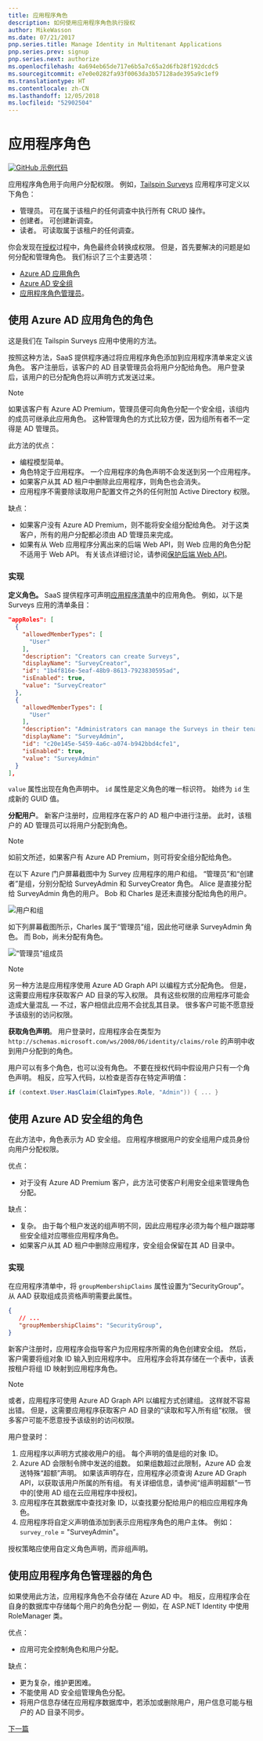 ```yaml
---
title: 应用程序角色
description: 如何使用应用程序角色执行授权
author: MikeWasson
ms.date: 07/21/2017
pnp.series.title: Manage Identity in Multitenant Applications
pnp.series.prev: signup
pnp.series.next: authorize
ms.openlocfilehash: 4a694eb65de717e6b5a7c65a2d6fb28f192dcdc5
ms.sourcegitcommit: e7e0e0282fa93f0063da3b57128ade395a9c1ef9
ms.translationtype: HT
ms.contentlocale: zh-CN
ms.lasthandoff: 12/05/2018
ms.locfileid: "52902504"
---
```

# <a name="application-roles"></a>应用程序角色

[![GitHub](../_images/github.png) 示例代码][sample application]

应用程序角色用于向用户分配权限。 例如，[Tailspin Surveys][Tailspin] 应用程序可定义以下角色：

* 管理员。 可在属于该租户的任何调查中执行所有 CRUD 操作。
* 创建者。 可创建新调查。
* 读者。 可读取属于该租户的任何调查。

你会发现在[授权]过程中，角色最终会转换成权限。 但是，首先要解决的问题是如何分配和管理角色。 我们标识了三个主要选项：

* [Azure AD 应用角色](#roles-using-azure-ad-app-roles)
* [Azure AD 安全组](#roles-using-azure-ad-security-groups)
* [应用程序角色管理员](#roles-using-an-application-role-manager)。

## <a name="roles-using-azure-ad-app-roles"></a>使用 Azure AD 应用角色的角色
这是我们在 Tailspin Surveys 应用中使用的方法。

按照这种方法，SaaS 提供程序通过将应用程序角色添加到应用程序清单来定义该角色。 客户注册后，该客户的 AD 目录管理员会将用户分配给角色。 用户登录后，该用户的已分配角色将以声明方式发送过来。

> [!NOTE]
> 如果该客户有 Azure AD Premium，管理员便可向角色分配一个安全组，该组内的成员可继承此应用角色。 这种管理角色的方式比较方便，因为组所有者不一定得是 AD 管理员。
> 
> 

此方法的优点：

* 编程模型简单。
* 角色特定于应用程序。 一个应用程序的角色声明不会发送到另一个应用程序。
* 如果客户从其 AD 租户中删除此应用程序，则角色也会消失。
* 应用程序不需要除读取用户配置文件之外的任何附加 Active Directory 权限。

缺点：

* 如果客户没有 Azure AD Premium，则不能将安全组分配给角色。 对于这类客户，所有的用户分配都必须由 AD 管理员来完成。
* 如果有从 Web 应用程序分离出来的后端 Web API，则 Web 应用的角色分配不适用于 Web API。 有关该点详细讨论，请参阅[保护后端 Web API]。

### <a name="implementation"></a>实现
**定义角色。** SaaS 提供程序可声明[应用程序清单]中的应用角色。 例如，以下是 Surveys 应用的清单条目：

```json
"appRoles": [
  {
    "allowedMemberTypes": [
      "User"
    ],
    "description": "Creators can create Surveys",
    "displayName": "SurveyCreator",
    "id": "1b4f816e-5eaf-48b9-8613-7923830595ad",
    "isEnabled": true,
    "value": "SurveyCreator"
  },
  {
    "allowedMemberTypes": [
      "User"
    ],
    "description": "Administrators can manage the Surveys in their tenant",
    "displayName": "SurveyAdmin",
    "id": "c20e145e-5459-4a6c-a074-b942bbd4cfe1",
    "isEnabled": true,
    "value": "SurveyAdmin"
  }
],
```

`value` 属性出现在角色声明中。 `id` 属性是定义角色的唯一标识符。 始终为 `id` 生成新的 GUID 值。

**分配用户**。 新客户注册时，应用程序在客户的 AD 租户中进行注册。 此时，该租户的 AD 管理员可以将用户分配到角色。

> [!NOTE]
> 如前文所述，如果客户有 Azure AD Premium，则可将安全组分配给角色。
> 
> 

在以下 Azure 门户屏幕截图中为 Survey 应用程序的用户和组。 “管理员”和“创建者”是组，分别分配给 SurveyAdmin 和 SurveyCreator 角色。 Alice 是直接分配给 SurveyAdmin 角色的用户。 Bob 和 Charles 是还未直接分配给角色的用户。

![用户和组](./images/running-the-app/users-and-groups.png)

如下列屏幕截图所示，Charles 属于“管理员”组，因此他可继承 SurveyAdmin 角色。 而 Bob，尚未分配有角色。

![“管理员”组成员](./images/running-the-app/admin-members.png)


> [!NOTE]
> 另一种方法是应用程序使用 Azure AD Graph API 以编程方式分配角色。 但是，这需要应用程序获取客户 AD 目录的写入权限。 具有这些权限的应用程序可能会造成大量混乱 &mdash; 不过，客户相信此应用不会扰乱其目录。 很多客户可能不愿意授予该级别的访问权限。
> 

**获取角色声明**。 用户登录时，应用程序会在类型为 `http://schemas.microsoft.com/ws/2008/06/identity/claims/role` 的声明中收到用户分配到的角色。  

用户可以有多个角色，也可以没有角色。 不要在授权代码中假设用户只有一个角色声明。 相反，应写入代码，以检查是否存在特定声明值：

```csharp
if (context.User.HasClaim(ClaimTypes.Role, "Admin")) { ... }
```

## <a name="roles-using-azure-ad-security-groups"></a>使用 Azure AD 安全组的角色
在此方法中，角色表示为 AD 安全组。 应用程序根据用户的安全组用户成员身份向用户分配权限。

优点：

* 对于没有 Azure AD Premium 客户，此方法可使客户利用安全组来管理角色分配。

缺点：

* 复杂。 由于每个租户发送的组声明不同，因此应用程序必须为每个租户跟踪哪些安全组对应哪些应用程序角色。
* 如果客户从其 AD 租户中删除应用程序，安全组会保留在其 AD 目录中。

### <a name="implementation"></a>实现
在应用程序清单中，将 `groupMembershipClaims` 属性设置为“SecurityGroup”。 从 AAD 获取组成员资格声明需要此属性。

```json
{
   // ...
   "groupMembershipClaims": "SecurityGroup",
}
```

新客户注册时，应用程序会指导客户为应用程序所需的角色创建安全组。 然后，客户需要将组对象 ID 输入到应用程序中。 应用程序会将其存储在一个表中，该表按租户将组 ID 映射到应用程序角色。

> [!NOTE]
> 或者，应用程序可使用 Azure AD Graph API 以编程方式创建组。  这样就不容易出错。 但是，这需要应用程序获取客户 AD 目录的“读取和写入所有组”权限。 很多客户可能不愿意授予该级别的访问权限。
> 
> 

用户登录时：

1. 应用程序以声明方式接收用户的组。 每个声明的值是组的对象 ID。
2. Azure AD 会限制令牌中发送的组数。 如果组数超过此限制，Azure AD 会发送特殊“超额”声明。 如果该声明存在，应用程序必须查询 Azure AD Graph API，以获取该用户所属的所有组。 有关详细信息，请参阅“组声明超额”一节中的[使用 AD 组在云应用程序中授权]。
3. 应用程序在其数据库中查找对象 ID，以查找要分配给用户的相应应用程序角色。
4. 应用程序将自定义声明值添加到表示应用程序角色的用户主体。 例如：`survey_role` = "SurveyAdmin"。

授权策略应使用自定义角色声明，而非组声明。

## <a name="roles-using-an-application-role-manager"></a>使用应用程序角色管理器的角色
如果使用此方法，应用程序角色不会存储在 Azure AD 中。 相反，应用程序会在自身的数据库中存储每个用户的角色分配 &mdash; 例如，在 ASP.NET Identity 中使用 RoleManager 类。

优点：

* 应用可完全控制角色和用户分配。

缺点：

* 更为复杂，维护更困难。
* 不能使用 AD 安全组管理角色分配。
* 将用户信息存储在应用程序数据库中，若添加或删除用户，用户信息可能与租户的 AD 目录不同步。   


[下一篇][授权]

<!-- Links -->
[Tailspin]: tailspin.md

[授权]: authorize.md
[保护后端 Web API]: web-api.md
[应用程序清单]: /azure/active-directory/active-directory-application-manifest/
[sample application]: https://github.com/mspnp/multitenant-saas-guidance

